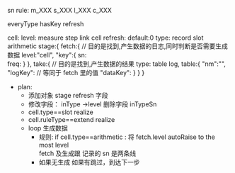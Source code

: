 sn rule:
m_XXX
s_XXX
l_XXX
c_XXX

everyType hasKey refresh 

cell:
    level: measure step link cell 
    refresh: default:0 
    type: record slot arithmetic
    stage:{
        fetch:{ // 目的是找到,产生数据的日志,同时判断是否需要生成数据
            level:"cell",
            "key":{
                sn:  
                freq:
            }
        },
        take:{ // 目的是找到,产生数据的结果
            type: table log,
            table:{
                "nm":"",
                "logKey": // 等同于 fetch 里的值
                "dataKey":
            }
        }
    }

- plan:
    - 添加对象 stage refresh 字段   
    - 修改字段： inType ->level  删除字段 inTypeSn
    - cell.type==slot realize  
    - cell.ruleType==extend realize 
    - loop 生成数据 
        - 规则:  if cell.type==arithmetic : 将 fetch.level  autoRaise to the most level  
          fetch 及生成跟 记录的 sn  是两条线
        - 如果无生成 如果有跳过，到达下一步
